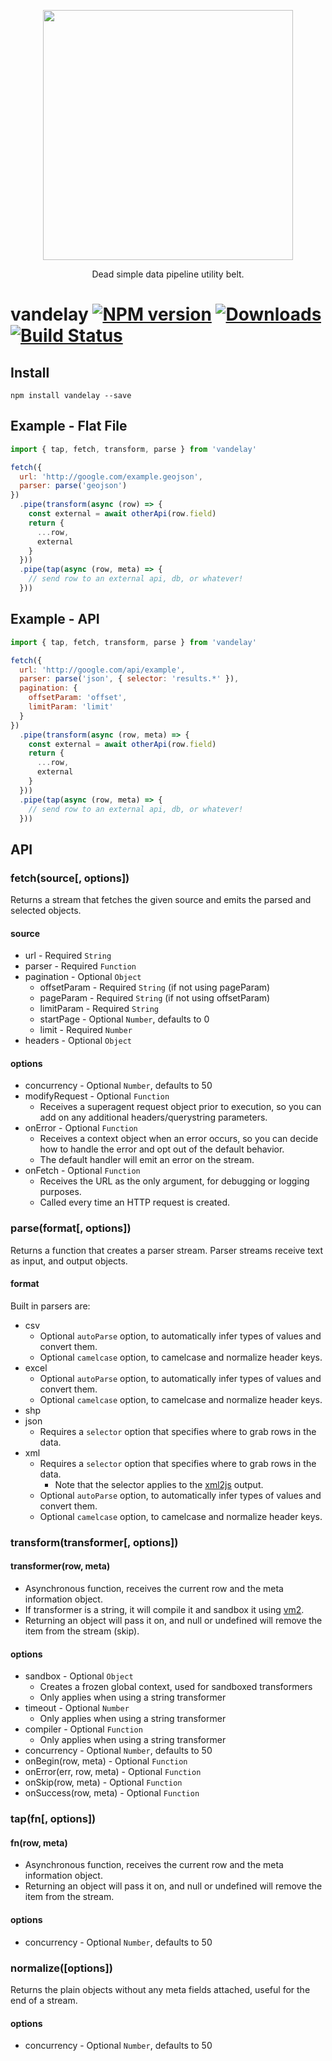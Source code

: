 <p align='center'>
  <img src='https://user-images.githubusercontent.com/425716/40067683-bddc82ee-5834-11e8-8dc9-8b6ad5d149f5.png' width='400'/>
  <p align='center'>Dead simple data pipeline utility belt.</p>
</p>

# vandelay [![NPM version][npm-image]][npm-url] [![Downloads][downloads-image]][npm-url] [![Build Status][travis-image]][travis-url]


## Install

```
npm install vandelay --save
```

## Example - Flat File

```js
import { tap, fetch, transform, parse } from 'vandelay'

fetch({
  url: 'http://google.com/example.geojson',
  parser: parse('geojson')
})
  .pipe(transform(async (row) => {
    const external = await otherApi(row.field)
    return {
      ...row,
      external
    }
  }))
  .pipe(tap(async (row, meta) => {
    // send row to an external api, db, or whatever!
  }))
```

## Example - API

```js
import { tap, fetch, transform, parse } from 'vandelay'

fetch({
  url: 'http://google.com/api/example',
  parser: parse('json', { selector: 'results.*' }),
  pagination: {
    offsetParam: 'offset',
    limitParam: 'limit'
  }
})
  .pipe(transform(async (row, meta) => {
    const external = await otherApi(row.field)
    return {
      ...row,
      external
    }
  }))
  .pipe(tap(async (row, meta) => {
    // send row to an external api, db, or whatever!
  }))
```

## API

### fetch(source[, options])

Returns a stream that fetches the given source and emits the parsed and selected objects.

#### source

- url - Required `String`
- parser - Required `Function`
- pagination - Optional `Object`
  - offsetParam - Required `String` (if not using pageParam)
  - pageParam - Required `String` (if not using offsetParam)
  - limitParam - Required `String`
  - startPage - Optional `Number`, defaults to 0
  - limit - Required `Number`
- headers - Optional `Object`

#### options

- concurrency - Optional `Number`, defaults to 50
- modifyRequest - Optional `Function`
  - Receives a superagent request object prior to execution, so you can add on any additional headers/querystring parameters.
- onError - Optional `Function`
  - Receives a context object when an error occurs, so you can decide how to handle the error and opt out of the default behavior.
  - The default handler will emit an error on the stream.
- onFetch - Optional `Function`
  - Receives the URL as the only argument, for debugging or logging purposes.
  - Called every time an HTTP request is created.

### parse(format[, options])

Returns a function that creates a parser stream. Parser streams receive text as input, and output objects.

#### format

Built in parsers are:

- csv
  - Optional `autoParse` option, to automatically infer types of values and convert them.
  - Optional `camelcase` option, to camelcase and normalize header keys.
- excel
  - Optional `autoParse` option, to automatically infer types of values and convert them.
  - Optional `camelcase` option, to camelcase and normalize header keys.
- shp
- json
  - Requires a `selector` option that specifies where to grab rows in the data.
- xml
  - Requires a `selector` option that specifies where to grab rows in the data.
    - Note that the selector applies to the [xml2js](https://github.com/Leonidas-from-XIV/node-xml2js) output.
  - Optional `autoParse` option, to automatically infer types of values and convert them.
  - Optional `camelcase` option, to camelcase and normalize header keys.

### transform(transformer[, options])

#### transformer(row, meta)

- Asynchronous function, receives the current row and the meta information object.
- If transformer is a string, it will compile it and sandbox it using [vm2](https://github.com/patriksimek/vm2).
- Returning an object will pass it on, and null or undefined will remove the item from the stream (skip).

#### options

- sandbox - Optional `Object`
  - Creates a frozen global context, used for sandboxed transformers
  - Only applies when using a string transformer
- timeout - Optional `Number`
  - Only applies when using a string transformer
- compiler - Optional `Function`
  - Only applies when using a string transformer
- concurrency - Optional `Number`, defaults to 50
- onBegin(row, meta) - Optional `Function`
- onError(err, row, meta) - Optional `Function`
- onSkip(row, meta) - Optional `Function`
- onSuccess(row, meta) - Optional `Function`

### tap(fn[, options])

#### fn(row, meta)

- Asynchronous function, receives the current row and the meta information object.
- Returning an object will pass it on, and null or undefined will remove the item from the stream.

#### options

- concurrency - Optional `Number`, defaults to 50

### normalize([options])

Returns the plain objects without any meta fields attached, useful for the end of a stream.

#### options

- concurrency - Optional `Number`, defaults to 50

[downloads-image]: http://img.shields.io/npm/dm/vandelay.svg
[npm-url]: https://npmjs.org/package/vandelay
[npm-image]: http://img.shields.io/npm/v/vandelay.svg

[travis-url]: https://travis-ci.org/contra/vandelay
[travis-image]: https://travis-ci.org/contra/vandelay.png?branch=master
